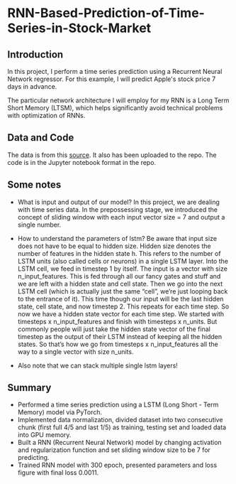 # RNN-Based-Prediction-of-Time-Series-in-Stock-Market

## Introduction
In this project, I perform a time series prediction using a Recurrent Neural Network regressor. For this example, I will predict Apple's stock price 7 days in advance.

The particular network architecture I will employ for my RNN is a Long Term Short Memory (LTSM), which helps significantly avoid technical problems with optimization of RNNs.

## Data and Code
The data is from this [source](https://www.superdatascience.com/pages/deep-learning). It also has been uploaded to the repo. The code is in the Jupyter notebook format in the repo.

## Some notes
- What is input and output of our model?
In this project, we are dealing with time series data. In the prepossessing stage, we introduced the concept of sliding window with each input vector size = 7 and output a single number. 

- How to understand the parameters of lstm?
Be aware that input size does not have to be equal to hidden size. Hidden size denotes the number of features in the hidden state h. This refers to the number of LSTM units (also called cells or neurons) in a single LSTM layer. Into the LSTM cell, we feed in timestep 1 by itself. The input is a vector with size n_input_features. This is fed through all our fancy gates and stuff and we are left with a hidden state and cell state. Then we go into the next LSTM cell (which is actually just the same “cell”, we’re just looping back to the entrance of it). This time though our input will be the last hidden state, cell state, and now timestep 2. This repeats for each time step. So now we have a hidden state vector for each time step. We started with timesteps x n_input_features and finish with timesteps x n_units. But commonly people will just take the hidden state vector of the final timestep as the output of their LSTM instead of keeping all the hidden states. So that’s how we go from timesteps x n_input_features all the way to a single vector with size n_units.

- Also note that we can stack multiple single lstm layers!

## Summary
- Performed a time series prediction using a LSTM (Long Short - Term Memory) model via PyTorch.
- Implemented data normalization, divided dataset into two consecutive chunk (first full 4/5 and last 1/5) as training, testing set and loaded data into GPU memory.
- Built a RNN (Recurrent Neural Network) model by changing activation and regularization function and set sliding window size to be 7 for predicting.
- Trained RNN model with 300 epoch, presented parameters and loss figure with final loss 0.0011.
